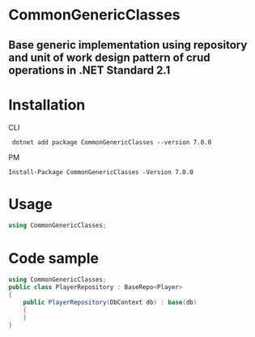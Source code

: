# CommonGenericClasses

## Base generic implementation using repository and unit of work design pattern of crud operations in .NET Standard 2.1

# Installation
CLI
``` cli
 dotnet add package CommonGenericClasses --version 7.0.0
```
PM 
``` cli
Install-Package CommonGenericClasses -Version 7.0.0
```

# Usage
``` C#
using CommonGenericClasses;
```

# Code sample
```C#
using CommonGenericClasses;
public class PlayerRepository : BaseRepo<Player>
{
    public PlayerRepository(DbContext db) : base(db)
    {
    }
}
```



